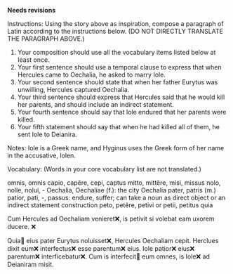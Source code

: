 **Needs revisions**

Instructions:
Using the story above as inspiration, compose a paragraph of Latin according to the instructions below. (DO NOT DIRECTLY TRANSLATE THE PARAGRAPH ABOVE.)

1. Your composition should use all the vocabulary items listed below at least once.
2. Your first sentence should use a temporal clause to express that when Hercules came to Oechalia, he asked to marry Iole.
3. Your second sentence should state that when her father Eurytus was unwilling, Hercules captured Oechalia.
4. Your third sentence should express that Hercules said that he would kill her parents, and should include an indirect statement.
5. Your fourth sentence should say that Iole endured that her parents were killed.
6. Your fifth statement should say that when he had killed all of them, he sent Iole to Deianira.

Notes:
Iole is a Greek name, and Hyginus uses the Greek form of her name in the accusative, Iolen.

Vocabulary:
(Words in your core vocabulary list are not translated.)

omnis, omnis 
capio, capĕre, cepi, captus 
mitto, mittĕre, misi, missus 
nolo, nolle, nolui, - 
Oechalia, Oechaliae (f.): the city Oechalia 
pater, patris (m.) 
patior, pati, -, passus: endure, suffer; can take a noun as direct object or an indirect statement construction 
peto, petĕre, petivi or petii, petitus 
quia  

Cum Hercules ad Oechaliam venieret❌, is petivit si volebat eam uxorem ducere. ❌

Quia🤔 eius pater Eurytus noluisset❌, Hercules Oechaliam cepit. 
Herclues dixit eum❌ interfectus❌ esse parentum❌ eius.
Iole patior❌ eius❌ parentum❌ interficebatur❌. 
Cum is interfecit🤔 eum omnes, is Iole❌ ad Deianiram misit.
